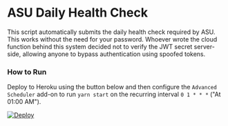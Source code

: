 # ASU Daily Health Check

This script automatically submits the daily health check required by ASU. This works without the need for your password. Whoever wrote the cloud function behind this system decided not to verify the JWT secret server-side, allowing anyone to bypass authentication using spoofed tokens.

### How to Run

Deploy to Heroku using the button below and then configure the `Advanced Scheduler` add-on to run `yarn start` on the recurring interval `0 1 * * *` ("At 01:00 AM").

[![Deploy](https://www.herokucdn.com/deploy/button.svg)](https://heroku.com/deploy?template=https://github.com/tfich/asu-health-check)
